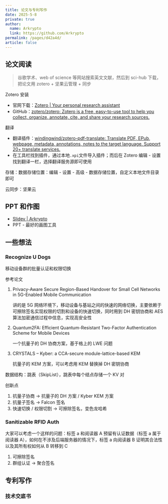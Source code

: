```yaml
---
title: 论文与专利写作
date: 2025-5-8
private: true
author: 
  name: Arkrypto
  link: https://github.com/Arkrypto
permalink: /pages/d42a4d/
article: false
---
```


## 论文阅读

> 谷歌学术、web of science 等网站搜索英文文献，然后到 sci-hub 下载，把论文用 zotero + 坚果云管理 + 同步
>

Zotero 安装

- 官网下载：[Zotero | Your personal research assistant](https://www.zotero.org/)
- GitHub：[zotero/zotero: Zotero is a free, easy-to-use tool to help you collect, organize, annotate, cite, and share your research sources.](https://github.com/zotero/zotero)

翻译

- 翻译插件：[windingwind/zotero-pdf-translate: Translate PDF, EPub, webpage, metadata, annotations, notes to the target language. Support 20+ translate services.](https://github.com/windingwind/zotero-pdf-translate)
- 在工具栏找到插件，通过本地`.xpi`文件导入插件；而后在 Zotero 编辑 - 设置找到翻译一栏，选择翻译服务源即可使用

存储：数据存储位置：编辑 - 设置 - 高级 - 数据存储位置，自定义本地文件目录即可

云同步：坚果云

## PPT 和作图

- [Slidev | Arkrypto](http://arkrypto.github.io/pages/7facd9/)
- PPT - 最好的画图工具

## 一些想法

### Recognize U Dogs

移动设备群的批量认证和权限切换

参考论文

1. Privacy-Aware Secure Region-Based Handover for  Small Cell Networks in 5G-Enabled  Mobile Communication

   讲的是 5G 网络环境下，移动设备与基站之间的快速的网络切换，主要依赖于可擦除签名实现权限的切割和设备的快速切换，同时用到 DH 密钥协商和 AES 算法加密通信过程中信息，实现高安全性

2. Quantum2FA: Efficient Quantum-Resistant Two-Factor Authentication Scheme for Mobile Devices

   一个抗量子的 DH 协商方案，基于格上的 LWE 问题

3. CRYSTALS – Kyber: a CCA-secure module-lattice-based KEM

   抗量子的 KEM 方案，可以考虑用 KEM 替换掉 DH 密钥协商

数据结构：跳表（SkipList），跳表中每个结点存储一个 KV 对

创新点

1. 抗量子协商 → 抗量子的 DH 方案 / Kyber KEM 方案
2. 抗量子签名 → Falcon 签名
3. 快速切换 / 权限切割 → 可擦除签名，变色龙哈希

### Sanitizable RFID Auth

大家可以考虑一个这样的问题：标签 a 和阅读器 A 预留有认证数据（标签 a 属于阅读器 A），如何在不涉及后端服务器的情况下，标签 a 向阅读器 B 证明其合法性以及其所有权如何从 B 转移到 C

1. 可擦除签名
2. 群组认证 → 聚合签名

## 专利写作

### 技术交底书

